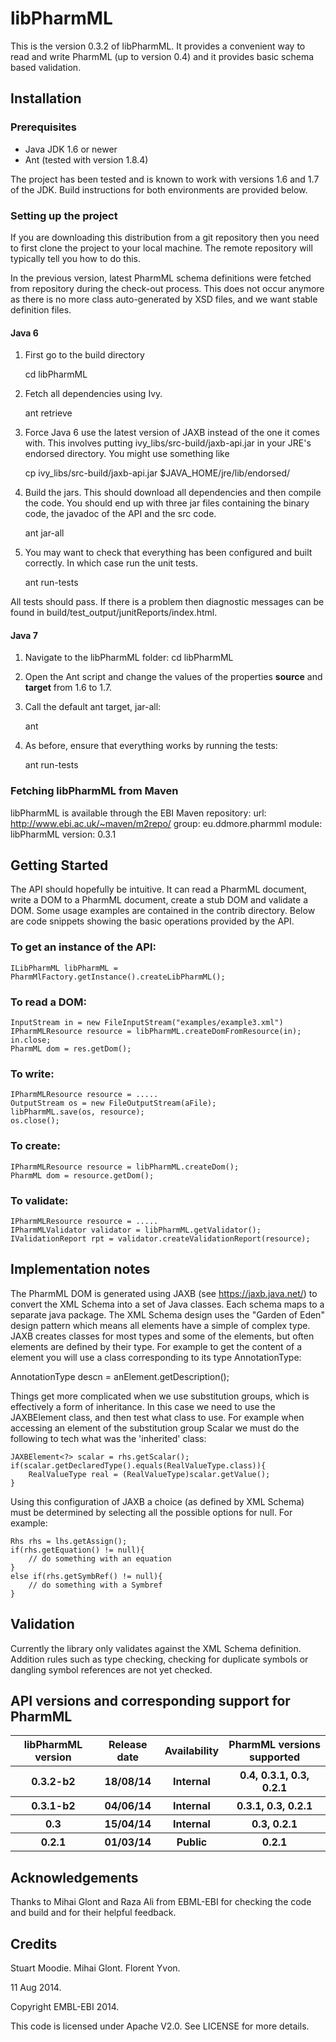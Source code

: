 # libPharmML

This is the version 0.3.2 of libPharmML. It provides a convenient
way to read and write PharmML (up to version 0.4) and it provides basic schema based
validation.


## Installation
### Prerequisites

* Java JDK 1.6 or newer
* Ant (tested with version 1.8.4)

The project has been tested and is known to work with versions 1.6 and 1.7
of the JDK. Build instructions for both environments are provided below.

### Setting up the project
If you are downloading this distribution from a git repository then
you need to first clone the project to your local machine. The remote
repository will typically tell you how to do this.

In the previous version, latest PharmML schema definitions were fetched from 
repository during the check-out process. This does not occur anymore as there
is no more class auto-generated by XSD files, and we want stable definition files.

#### Java 6

1. First go to the build directory

    cd libPharmML

2. Fetch all dependencies using Ivy.

    ant retrieve

3. Force Java 6 use the latest version of JAXB instead of the one it
comes with. This involves putting ivy_libs/src-build/jaxb-api.jar in
your JRE's endorsed directory. You might use something like

    cp ivy_libs/src-build/jaxb-api.jar $JAVA_HOME/jre/lib/endorsed/

4. Build the jars. This should download all dependencies and then
compile the code. You should end up with three jar files containing
the binary code, the javadoc of the API and the src code.

    ant jar-all

5. You may want to check that everything has been configured and built
correctly. In which case run the unit tests.

    ant run-tests

All tests should pass. If there is a problem then diagnostic messages
can be found in build/test_output/junitReports/index.html.

#### Java 7
1. Navigate to the libPharmML folder:
    cd libPharmML

2. Open the Ant script and change the values of the properties **source**
and **target** from 1.6 to 1.7.

3. Call the default ant target, jar-all:

    ant

4. As before, ensure that everything works by running the tests:

    ant run-tests
    
### Fetching libPharmML from Maven
libPharmML is available through the EBI Maven repository:
url: http://www.ebi.ac.uk/~maven/m2repo/
group: eu.ddmore.pharmml
module: libPharmML
version: 0.3.1

## Getting Started

The API should hopefully be intuitive. It can read a PharmML document,
write a DOM to a PharmML document, create a stub DOM and validate a
DOM. Some usage examples are contained in the contrib directory. Below
are code snippets showing the basic operations provided by the API.


### To get an instance of the API:

    ILibPharmML libPharmML = PharmMlFactory.getInstance().createLibPharmML();


### To read a DOM:

    InputStream in = new FileInputStream("examples/example3.xml")
    IPharmMLResource resource = libPharmML.createDomFromResource(in);
    in.close;
    PharmML dom = res.getDom();


### To write:

    IPharmMLResource resource = .....
    OutputStream os = new FileOutputStream(aFile);
    libPharmML.save(os, resource);
    os.close();

### To create:

    IPharmMLResource resource = libPharmML.createDom();
    PharmML dom = resource.getDom();

### To validate:

    IPharmMLResource resource = .....
    IPharmMLValidator validator = libPharmML.getValidator();
    IValidationReport rpt = validator.createValidationReport(resource);


## Implementation notes

The PharmML DOM is generated using JAXB (see https://jaxb.java.net/)
to convert the XML Schema into a set of Java classes. Each schema maps
to a separate java package. The XML Schema design uses the "Garden of
Eden" design pattern which means all elements have a simple of complex
type. JAXB creates classes for most types and some of the elements,
but often elements are defined by their type. For example to get the
content of a <Description> element you will use a class corresponding
to its type AnnotationType:

AnnotationType descn = anElement.getDescription();

Things get more complicated when we use substitution groups, which is
effectively a form of inheritance. In this case we need to use the
JAXBElement class, and then test what class to use. For example when
accessing an element of the substitution group Scalar we must do the
following to tech what was the 'inherited' class:
       
    JAXBElement<?> scalar = rhs.getScalar();
    if(scalar.getDeclaredType().equals(RealValueType.class)){
        RealValueType real = (RealValueType)scalar.getValue();
    }

Using this configuration of JAXB a choice (as defined by XML Schema)
must be determined by selecting all the possible options for null. For
example:

    Rhs rhs = lhs.getAssign();
    if(rhs.getEquation() != null){
        // do something with an equation
    }
    else if(rhs.getSymbRef() != null){
        // do something with a Symbref
    }


## Validation

Currently the library only validates against the XML Schema
definition. Addition rules such as type checking, checking for
duplicate symbols or dangling symbol references are not yet
checked.

## API versions and corresponding support for PharmML

<table>
	<tr>
		<th>libPharmML version</th><th>Release date</th><th>Availability</th><th>PharmML versions supported</th>
	</tr>
	<tr>
		<th>0.3.2-b2</th><th>18/08/14</th><th>Internal</th><th>0.4, 0.3.1, 0.3, 0.2.1</th>
	</tr>
	<tr>
		<th>0.3.1-b2</th><th>04/06/14</th><th>Internal</th><th>0.3.1, 0.3, 0.2.1</th>
	</tr>
	<tr>
		<th>0.3</th><th>15/04/14</th><th>Internal</th><th>0.3, 0.2.1</th>
	</tr>
	<tr>
		<th>0.2.1</th><th>01/03/14</th><th>Public</th><th>0.2.1</th>
	</tr>
</table>

## Acknowledgements

Thanks to Mihai Glont and Raza Ali from EBML-EBI for checking the
code and build and for their helpful feedback.

## Credits

Stuart Moodie.
Mihai Glont.
Florent Yvon.

11 Aug 2014.

Copyright EMBL-EBI 2014.


This code is licensed under Apache V2.0. See LICENSE for more details.
